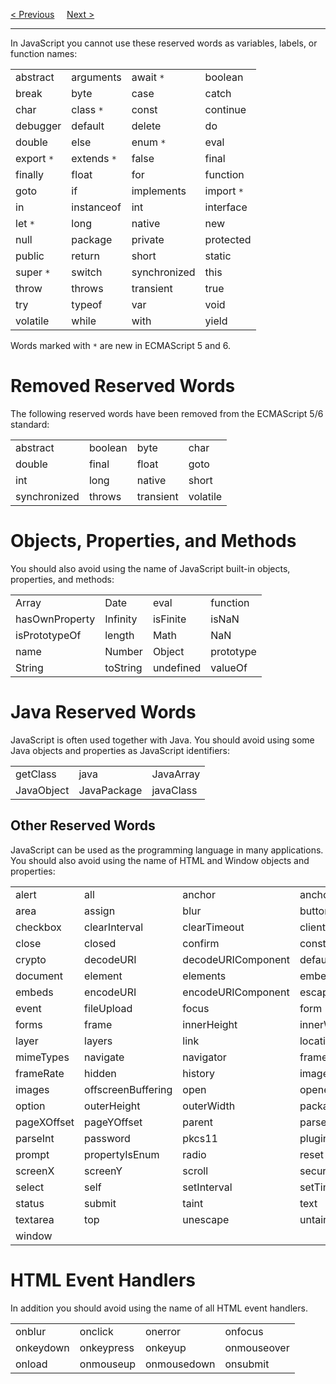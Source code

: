 <a href="/JS/Performance.md">&lt; Previous</a>
&nbsp;&nbsp;&nbsp;
<a href="/JS/Versions/Main.md">Next &gt;</a>
<hr>
In JavaScript you cannot use these reserved words as variables, labels, or function names:
<table class="ws-table-all">
  <tr>
    <td>abstract</td>
    <td>arguments</td>
    <td>await <code>*</code></td>
    <td>boolean</td>
  </tr>
  <tr>
    <td>break</td>
    <td>byte</td>
    <td>case</td>
    <td>catch</td>
  </tr>
  <tr>
    <td>char</td>
    <td>class <code>*</code></td>
    <td>const</td>
    <td>continue</td>
  </tr>
  <tr>
    <td>debugger</td>
    <td>default</td>
    <td>delete</td>
    <td>do</td>
  </tr>
  <tr>
    <td>double</td>
    <td>else</td>
    <td>enum <code>*</code></td>
    <td>eval</td>
  </tr>
  <tr>
    <td>export <code>*</code></td>
    <td>extends <code>*</code></td>
    <td>false</td>
    <td>final</td>
  </tr>
  <tr>
    <td>finally</td>
    <td>float</td>
    <td>for</td>
    <td>function</td>
  </tr>
  <tr>
    <td>goto</td>
    <td>if</td>
    <td>implements</td>
    <td>import <code>*</code></td>
  </tr>
  <tr>
    <td>in</td>
    <td>instanceof</td>
    <td>int</td>
    <td>interface</td>
  </tr>
  <tr>
    <td>let <code>*</code></td>
    <td>long</td>
    <td>native</td>
    <td>new</td>
  </tr>
  <tr>
    <td>null</td>
    <td>package</td>
    <td>private</td>
    <td>protected</td>
  </tr>
  <tr>
    <td>public</td>
    <td>return</td>
    <td>short</td>
    <td>static</td>
  </tr>
  <tr>
    <td>super <code>*</code></td>
    <td>switch</td>
    <td>synchronized</td>
    <td>this</td>
  </tr>
  <tr>
    <td>throw</td>
    <td>throws</td>
    <td>transient</td>
    <td>true</td>
  </tr>
  <tr>
    <td>try</td>
    <td>typeof</td>
    <td>var</td>
    <td>void</td>
  </tr>
  <tr>
    <td>volatile</td>
    <td>while</td>
    <td>with</td>
    <td>yield</td>
  </tr>
</table>
Words marked with <code>*</code> are new in ECMAScript 5 and 6.
<h1>Removed Reserved Words</h1>
The following reserved words have been removed from the ECMAScript 5/6 standard:
<table class="ws-table-all">
  <tr>
    <td>abstract</td>
    <td>boolean</td>
    <td>byte</td>
    <td>char</td>
  </tr>
  <tr>
    <td>double</td>
    <td>final</td>
    <td>float</td>
    <td>goto</td>
  </tr>
  <tr>
    <td>int</td>
    <td>long</td>
    <td>native</td>
    <td>short</td>
  </tr>
  <tr>
    <td>synchronized</td>
    <td>throws</td>
    <td>transient</td>
    <td>volatile</td>
  </tr>
</table>
<h1>Objects, Properties, and Methods</h1>
You should also avoid using the name of JavaScript built-in objects, properties, and methods:
<table class="ws-table-all">
  <tr>
    <td>Array</td>
    <td>Date</td>
    <td>eval</td>
    <td>function</td>
  </tr>
  <tr>
    <td>hasOwnProperty</td>
    <td>Infinity</td>
    <td>isFinite</td>
    <td>isNaN</td>
  </tr>
  <tr>
    <td>isPrototypeOf</td>
    <td>length</td>
    <td>Math</td>
    <td>NaN</td>
  </tr>
  <tr>
    <td>name</td>
    <td>Number</td>
    <td>Object</td>
    <td>prototype</td>
  </tr>
  <tr>
    <td>String</td>
    <td>toString</td>
    <td>undefined</td>
    <td>valueOf</td>
  </tr>
</table>
<h1>Java Reserved Words</h1>
JavaScript is often used together with Java. You should avoid using some Java objects and properties as JavaScript identifiers:
<table class="ws-table-all">
  <tr>
    <td>getClass</td>
    <td>java</td>
    <td>JavaArray</td>
  </tr>
  <tr>
    <td>JavaObject</td>
    <td>JavaPackage</td>
    <td>javaClass</td>
  </tr>
</table>
<h2>Other Reserved Words</h2>
JavaScript can be used as the programming language in many applications.
<br>
You should also avoid using the name of HTML and Window objects and properties:
<table class="ws-table-all">
  <tr>
    <td>alert</td>
    <td>all</td>
    <td>anchor</td>
    <td>anchors</td>
  </tr>
  <tr>
    <td>area</td>
    <td>assign</td>
    <td>blur</td>
    <td>button</td>
  </tr>
  <tr>
    <td>checkbox</td>
    <td>clearInterval</td>
    <td>clearTimeout</td>
    <td>clientInformation</td>
  </tr>
  <tr>
    <td>close</td>
    <td>closed</td>
    <td>confirm</td>
    <td>constructor</td>
  </tr>
  <tr>
    <td>crypto</td>
    <td>decodeURI</td>
    <td>decodeURIComponent</td>
    <td>defaultStatus</td>
  </tr>
  <tr>
    <td>document</td>
    <td>element</td>
    <td>elements</td>
    <td>embed</td>
  </tr>
  <tr>
    <td>embeds</td>
    <td>encodeURI</td>
    <td>encodeURIComponent</td>
    <td>escape</td>
  </tr>
  <tr>
    <td>event</td>
    <td>fileUpload</td>
    <td>focus</td>
    <td>form</td>
  </tr>
  <tr>
    <td>forms</td>
    <td>frame</td>
    <td>innerHeight</td>
    <td>innerWidth</td>
  </tr>
  <tr>
    <td>layer</td>
    <td>layers</td>
    <td>link</td>
    <td>location</td>
  </tr>
  <tr>
    <td>mimeTypes</td>
    <td>navigate</td>
    <td>navigator</td>
    <td>frames</td>
  </tr>
  <tr>
    <td>frameRate</td>
    <td>hidden</td>
    <td>history</td>
    <td>image</td>
  </tr>
  <tr>
    <td>images</td>
    <td>offscreenBuffering</td>
    <td>open</td>
    <td>opener</td>
  </tr>
  <tr>
    <td>option</td>
    <td>outerHeight</td>
    <td>outerWidth</td>
    <td>packages</td>
  </tr>
  <tr>
    <td>pageXOffset</td>
    <td>pageYOffset</td>
    <td>parent</td>
    <td>parseFloat</td>
  </tr>
  <tr>
    <td>parseInt</td>
    <td>password</td>
    <td>pkcs11</td>
    <td>plugin</td>
  </tr>
  <tr>
    <td>prompt</td>
    <td>propertyIsEnum</td>
    <td>radio</td>
    <td>reset</td>
  </tr>
  <tr>
    <td>screenX</td>
    <td>screenY</td>
    <td>scroll</td>
    <td>secure</td>
  </tr>
  <tr>
    <td>select</td>
    <td>self</td>
    <td>setInterval</td>
    <td>setTimeout</td>
  </tr>
  <tr>
    <td>status</td>
    <td>submit</td>
    <td>taint</td>
    <td>text</td>
  </tr>
  <tr>
    <td>textarea</td>
    <td>top</td>
    <td>unescape</td>
    <td>untaint</td>
  </tr>
  <tr>
    <td>window</td>
  </tr>
</table>
<h1>HTML Event Handlers</h1>
In addition you should avoid using the name of all HTML event handlers.
<div class="w3-responsive notranslate">
<table class="ws-table-all">
  <tr>
    <td>onblur</td>
    <td>onclick</td>
    <td>onerror</td>
    <td>onfocus</td>
  </tr>
  <tr>
    <td>onkeydown</td>
    <td>onkeypress</td>
    <td>onkeyup</td>
    <td>onmouseover</td>
  </tr>
  <tr>
    <td>onload</td>
    <td>onmouseup</td>
    <td>onmousedown</td>
    <td>onsubmit</td>
  </tr>
</table>
